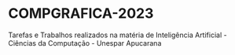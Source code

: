 # COMPGRAFICA-2023
Tarefas e Trabalhos realizados na matéria de Inteligência Artificial - Ciências da Computação - Unespar Apucarana
